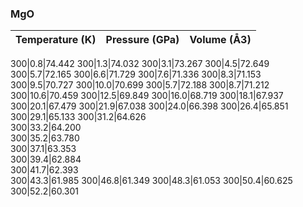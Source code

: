 ### MgO

Temperature (K)|Pressure (GPa)|Volume (Å3)
:-------------:|:------------:|:-----------:

300|0.8|74.442 
300|1.3|74.032 
300|3.1|73.267 
300|4.5|72.649 
300|5.7|72.165 
300|6.6|71.729 
300|7.6|71.336 
300|8.3|71.153 
300|9.5|70.727 
300|10.0|70.699 
300|5.7|72.188 
300|8.7|71.212 
300|10.6|70.459 
300|12.5|69.849
300|16.0|68.719 
300|18.1|67.937 
300|20.1|67.479 
300|21.9|67.038 
300|24.0|66.398 
300|26.4|65.851 
300|29.1|65.133 
300|31.2|64.626  
300|33.2|64.200  
300|35.2|63.780  
300|37.1|63.353  
300|39.4|62.884  
300|41.7|62.393  
300|43.3|61.985
300|46.8|61.349 
300|48.3|61.053 
300|50.4|60.625 
300|52.2|60.301 